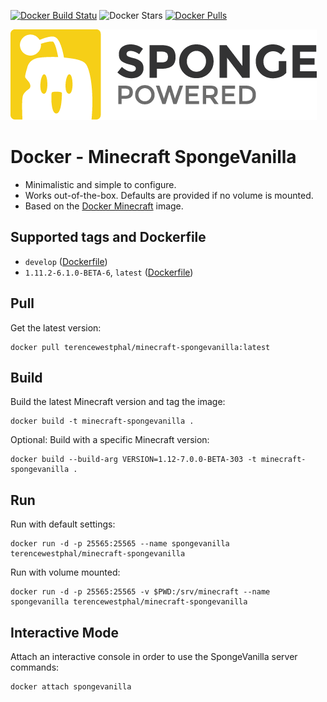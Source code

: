 [![Docker Build Statu](https://img.shields.io/docker/build/terencewestphal/minecraft-spongevanilla.svg)](https://hub.docker.com/r/terencewestphal/minecraft-spongevanilla/builds/) ![Docker Stars](https://img.shields.io/docker/stars/terencewestphal/minecraft-spongevanilla.svg) [![Docker Pulls](https://img.shields.io/docker/pulls/terencewestphal/minecraft-spongevanilla.svg)](https://hub.docker.com/r/terencewestphal/minecraft-spongevanilla/) 

[![SpongeVanilla](https://github.com/terencewestphal/docker-minecraft-spongevanilla/blob/master/logo.png?raw=true)](https://www.spongepowered.org) 

# Docker - Minecraft SpongeVanilla

- Minimalistic and simple to configure.
- Works out-of-the-box. Defaults are provided if no volume is mounted.
- Based on the [Docker Minecraft](https://hub.docker.com/r/terencewestphal/minecraft/) image.

## Supported tags and Dockerfile

- `develop` ([Dockerfile](https://raw.githubusercontent.com/terencewestphal/docker-minecraft-spongevanilla/develop/Dockerfile))
- `1.11.2-6.1.0-BETA-6`, `latest` ([Dockerfile](https://raw.githubusercontent.com/terencewestphal/docker-minecraft-spongevanilla/1.11.2-6.1.0-BETA-6/Dockerfile))


## Pull  

Get the latest version:
```
docker pull terencewestphal/minecraft-spongevanilla:latest
```

## Build  

Build the latest Minecraft version and tag the image:   
```
docker build -t minecraft-spongevanilla .
```

Optional: Build with a specific Minecraft version:   
```
docker build --build-arg VERSION=1.12-7.0.0-BETA-303 -t minecraft-spongevanilla .
```

## Run
  
Run with default settings:
```
docker run -d -p 25565:25565 --name spongevanilla terencewestphal/minecraft-spongevanilla
```

Run with volume mounted: 
```
docker run -d -p 25565:25565 -v $PWD:/srv/minecraft --name spongevanilla terencewestphal/minecraft-spongevanilla
```

## Interactive Mode 

Attach an interactive console in order to use the SpongeVanilla server commands:
```
docker attach spongevanilla
```